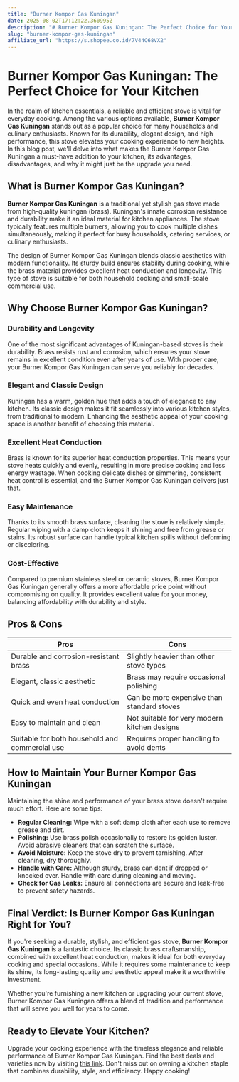 ```yaml
---
title: "Burner Kompor Gas Kuningan"
date: 2025-08-02T17:12:22.360995Z
description: "# Burner Kompor Gas Kuningan: The Perfect Choice for Your Kitchen..."
slug: "burner-kompor-gas-kuningan"
affiliate_url: "https://s.shopee.co.id/7V44C68VX2"
---
```

# Burner Kompor Gas Kuningan: The Perfect Choice for Your Kitchen

In the realm of kitchen essentials, a reliable and efficient stove is vital for everyday cooking. Among the various options available, **Burner Kompor Gas Kuningan** stands out as a popular choice for many households and culinary enthusiasts. Known for its durability, elegant design, and high performance, this stove elevates your cooking experience to new heights. In this blog post, we'll delve into what makes the Burner Kompor Gas Kuningan a must-have addition to your kitchen, its advantages, disadvantages, and why it might just be the upgrade you need.

## What is Burner Kompor Gas Kuningan?

**Burner Kompor Gas Kuningan** is a traditional yet stylish gas stove made from high-quality kuningan (brass). Kuningan's innate corrosion resistance and durability make it an ideal material for kitchen appliances. The stove typically features multiple burners, allowing you to cook multiple dishes simultaneously, making it perfect for busy households, catering services, or culinary enthusiasts.

The design of Burner Kompor Gas Kuningan blends classic aesthetics with modern functionality. Its sturdy build ensures stability during cooking, while the brass material provides excellent heat conduction and longevity. This type of stove is suitable for both household cooking and small-scale commercial use.

## Why Choose Burner Kompor Gas Kuningan?

### Durability and Longevity

One of the most significant advantages of Kuningan-based stoves is their durability. Brass resists rust and corrosion, which ensures your stove remains in excellent condition even after years of use. With proper care, your Burner Kompor Gas Kuningan can serve you reliably for decades.

### Elegant and Classic Design

Kuningan has a warm, golden hue that adds a touch of elegance to any kitchen. Its classic design makes it fit seamlessly into various kitchen styles, from traditional to modern. Enhancing the aesthetic appeal of your cooking space is another benefit of choosing this material.

### Excellent Heat Conduction

Brass is known for its superior heat conduction properties. This means your stove heats quickly and evenly, resulting in more precise cooking and less energy wastage. When cooking delicate dishes or simmering, consistent heat control is essential, and the Burner Kompor Gas Kuningan delivers just that.

### Easy Maintenance

Thanks to its smooth brass surface, cleaning the stove is relatively simple. Regular wiping with a damp cloth keeps it shining and free from grease or stains. Its robust surface can handle typical kitchen spills without deforming or discoloring.

### Cost-Effective

Compared to premium stainless steel or ceramic stoves, Burner Kompor Gas Kuningan generally offers a more affordable price point without compromising on quality. It provides excellent value for your money, balancing affordability with durability and style.

## Pros & Cons

| Pros                                    | Cons                                   |
|-----------------------------------------|----------------------------------------|
| Durable and corrosion-resistant brass | Slightly heavier than other stove types|
| Elegant, classic aesthetic            | Brass may require occasional polishing|
| Quick and even heat conduction        | Can be more expensive than standard stoves|
| Easy to maintain and clean            | Not suitable for very modern kitchen designs|
| Suitable for both household and commercial use | Requires proper handling to avoid dents |

## How to Maintain Your Burner Kompor Gas Kuningan

Maintaining the shine and performance of your brass stove doesn't require much effort. Here are some tips:

- **Regular Cleaning:** Wipe with a soft damp cloth after each use to remove grease and dirt.
- **Polishing:** Use brass polish occasionally to restore its golden luster. Avoid abrasive cleaners that can scratch the surface.
- **Avoid Moisture:** Keep the stove dry to prevent tarnishing. After cleaning, dry thoroughly.
- **Handle with Care:** Although sturdy, brass can dent if dropped or knocked over. Handle with care during cleaning and moving.
- **Check for Gas Leaks:** Ensure all connections are secure and leak-free to prevent safety hazards.

## Final Verdict: Is Burner Kompor Gas Kuningan Right for You?

If you're seeking a durable, stylish, and efficient gas stove, **Burner Kompor Gas Kuningan** is a fantastic choice. Its classic brass craftsmanship, combined with excellent heat conduction, makes it ideal for both everyday cooking and special occasions. While it requires some maintenance to keep its shine, its long-lasting quality and aesthetic appeal make it a worthwhile investment.

Whether you're furnishing a new kitchen or upgrading your current stove, Burner Kompor Gas Kuningan offers a blend of tradition and performance that will serve you well for years to come.

## Ready to Elevate Your Kitchen?

Upgrade your cooking experience with the timeless elegance and reliable performance of Burner Kompor Gas Kuningan. Find the best deals and varieties now by visiting [this link](https://s.shopee.co.id/7V44C68VX2). Don't miss out on owning a kitchen staple that combines durability, style, and efficiency. Happy cooking!